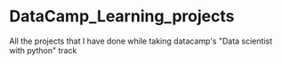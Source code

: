 # DataCamp_Learning_projects
All the projects that I have done while taking datacamp's "Data scientist with python" track
